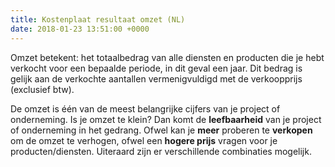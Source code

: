 ```yaml
---
title: Kostenplaat resultaat omzet (NL)
date: 2018-01-23 13:51:00 +0000
---
```

Omzet betekent: het totaalbedrag van alle diensten en producten die je hebt verkocht voor een bepaalde periode, in dit geval een jaar. Dit bedrag is gelijk aan de verkochte aantallen vermenigvuldigd met de verkoopprijs (exclusief btw).

De omzet is één van de meest belangrijke cijfers van je project of onderneming. Is je omzet te klein? Dan komt de **leefbaarheid** van je project of onderneming in het gedrang. Ofwel kan je **meer** proberen te **verkopen** om de omzet te verhogen, ofwel een **hogere prijs** vragen voor je producten/diensten. Uiteraard zijn er verschillende combinaties mogelijk.